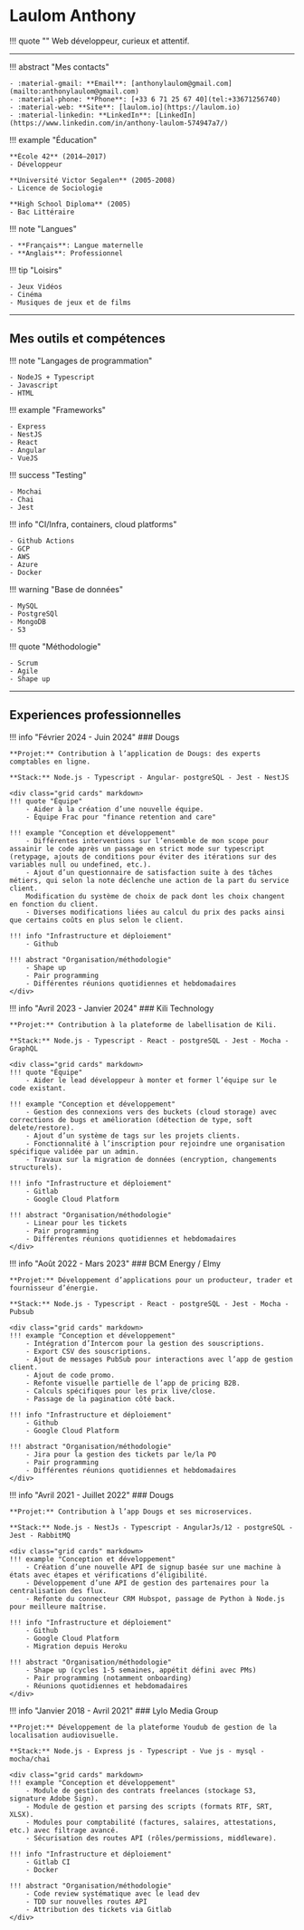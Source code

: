# Laulom Anthony

!!! quote ""
    Web développeur, curieux et attentif.

---
<div class="grid cards" markdown>
!!! abstract "Mes contacts"

    - :material-gmail: **Email**: [anthonylaulom@gmail.com](mailto:anthonylaulom@gmail.com)  
    - :material-phone: **Phone**: [+33 6 71 25 67 40](tel:+33671256740)
    - :material-web: **Site**: [laulom.io](https://laulom.io)
    - :material-linkedin: **LinkedIn**: [LinkedIn](https://www.linkedin.com/in/anthony-laulom-574947a7/)

!!! example "Éducation"

    **École 42** (2014–2017)  
    - Développeur 

    **Université Victor Segalen** (2005-2008)
    - Licence de Sociologie

    **High School Diploma** (2005)  
    - Bac Littéraire

!!! note "Langues"

    - **Français**: Langue maternelle
    - **Anglais**: Professionnel

!!! tip "Loisirs"

    - Jeux Vidéos
    - Cinéma
    - Musiques de jeux et de films
</div>

---

## Mes outils et compétences

<div class="grid cards" markdown>
!!! note "Langages de programmation"

    - NodeJS + Typescript
    - Javascript
    - HTML

!!! example "Frameworks"

    - Express
    - NestJS
    - React
    - Angular
    - VueJS

!!! success "Testing"

    - Mochai
    - Chai
    - Jest

!!! info "CI/Infra, containers, cloud platforms"

    - Github Actions
    - GCP
    - AWS
    - Azure
    - Docker

!!! warning "Base de données"

    - MySQL
    - PostgreSQl
    - MongoDB
    - S3

!!! quote "Méthodologie"

    - Scrum
    - Agile
    - Shape up
</div>

---

## Experiences professionnelles

!!! info "Février 2024 - Juin 2024"
    ### Dougs

    **Projet:** Contribution à l’application de Dougs: des experts comptables en ligne.

    **Stack:** Node.js - Typescript - Angular- postgreSQL - Jest - NestJS

    <div class="grid cards" markdown>
    !!! quote "Équipe"
        - Aider à la création d’une nouvelle équipe.
        - Équipe Frac pour "finance retention and care"

    !!! example "Conception et développement"
        - Différentes interventions sur l’ensemble de mon scope pour assainir le code après un passage en strict mode sur typescript (retypage, ajouts de conditions pour éviter des itérations sur des variables null ou undefined, etc.).
        - Ajout d’un questionnaire de satisfaction suite à des tâches métiers, qui selon la note déclenche une action de la part du service client.
        Modification du système de choix de pack dont les choix changent en fonction du client.
        - Diverses modifications liées au calcul du prix des packs ainsi que certains coûts en plus selon le client.

    !!! info "Infrastructure et déploiement"
        - Github

    !!! abstract "Organisation/méthodologie"
        - Shape up
        - Pair programming
        - Différentes réunions quotidiennes et hebdomadaires
    </div>

!!! info "Avril 2023 - Janvier 2024"
    ### Kili Technology

    **Projet:** Contribution à la plateforme de labellisation de Kili.

    **Stack:** Node.js - Typescript - React - postgreSQL - Jest - Mocha - GraphQL

    <div class="grid cards" markdown>
    !!! quote "Équipe"
        - Aider le lead développeur à monter et former l’équipe sur le code existant.

    !!! example "Conception et développement"
        - Gestion des connexions vers des buckets (cloud storage) avec corrections de bugs et amélioration (détection de type, soft delete/restore).
        - Ajout d’un système de tags sur les projets clients.
        - Fonctionnalité à l’inscription pour rejoindre une organisation spécifique validée par un admin.
        - Travaux sur la migration de données (encryption, changements structurels).

    !!! info "Infrastructure et déploiement"
        - Gitlab
        - Google Cloud Platform

    !!! abstract "Organisation/méthodologie"
        - Linear pour les tickets
        - Pair programming
        - Différentes réunions quotidiennes et hebdomadaires
    </div>

!!! info "Août 2022 - Mars 2023"
    ### BCM Energy / Elmy

    **Projet:** Développement d’applications pour un producteur, trader et fournisseur d’énergie.

    **Stack:** Node.js - Typescript - React - postgreSQL - Jest - Mocha - Pubsub

    <div class="grid cards" markdown>
    !!! example "Conception et développement"
        - Intégration d’Intercom pour la gestion des souscriptions.
        - Export CSV des souscriptions.
        - Ajout de messages PubSub pour interactions avec l’app de gestion client.
        - Ajout de code promo.
        - Refonte visuelle partielle de l’app de pricing B2B.
        - Calculs spécifiques pour les prix live/close.
        - Passage de la pagination côté back.

    !!! info "Infrastructure et déploiement"
        - Github
        - Google Cloud Platform

    !!! abstract "Organisation/méthodologie"
        - Jira pour la gestion des tickets par le/la PO
        - Pair programming
        - Différentes réunions quotidiennes et hebdomadaires
    </div>

!!! info "Avril 2021 - Juillet 2022"
    ### Dougs

    **Projet:** Contribution à l’app Dougs et ses microservices.

    **Stack:** Node.js - NestJs - Typescript - AngularJs/12 - postgreSQL - Jest - RabbitMQ

    <div class="grid cards" markdown>
    !!! example "Conception et développement"
        - Création d’une nouvelle API de signup basée sur une machine à états avec étapes et vérifications d’éligibilité.
        - Développement d’une API de gestion des partenaires pour la centralisation des flux.
        - Refonte du connecteur CRM Hubspot, passage de Python à Node.js pour meilleure maîtrise.

    !!! info "Infrastructure et déploiement"
        - Github
        - Google Cloud Platform
        - Migration depuis Heroku

    !!! abstract "Organisation/méthodologie"
        - Shape up (cycles 1-5 semaines, appétit défini avec PMs)
        - Pair programming (notamment onboarding)
        - Réunions quotidiennes et hebdomadaires
    </div>

!!! info "Janvier 2018 - Avril 2021"
    ### Lylo Media Group

    **Projet:** Développement de la plateforme Youdub de gestion de la localisation audiovisuelle.

    **Stack:** Node.js - Express js - Typescript - Vue js - mysql - mocha/chai

    <div class="grid cards" markdown>
    !!! example "Conception et développement"
        - Module de gestion des contrats freelances (stockage S3, signature Adobe Sign).
        - Module de gestion et parsing des scripts (formats RTF, SRT, XLSX).
        - Modules pour comptabilité (factures, salaires, attestations, etc.) avec filtrage avancé.
        - Sécurisation des routes API (rôles/permissions, middleware).

    !!! info "Infrastructure et déploiement"
        - Gitlab CI
        - Docker

    !!! abstract "Organisation/méthodologie"
        - Code review systématique avec le lead dev
        - TDD sur nouvelles routes API
        - Attribution des tickets via Gitlab
    </div>
